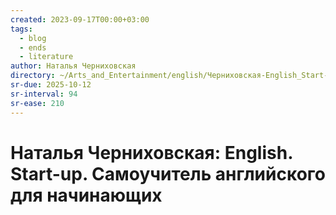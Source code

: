 ```yaml
---
created: 2023-09-17T00:00+03:00
tags:
  - blog
  - ends
  - literature
author: Наталья Черниховская
directory: ~/Arts_and_Entertainment/english/Черниховская-English_Start-up/
sr-due: 2025-10-12
sr-interval: 94
sr-ease: 210
---
```


# Наталья Черниховская: English. Start-up. Самоучитель английского для начинающих

